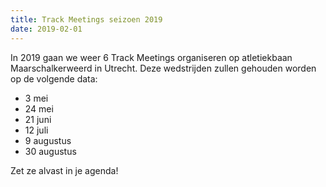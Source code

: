 ```yaml
---
title: Track Meetings seizoen 2019
date: 2019-02-01
---
```

In 2019 gaan we weer 6 Track Meetings organiseren op atletiekbaan Maarschalkerweerd in Utrecht. Deze wedstrijden zullen gehouden worden op de volgende data:



  * 3 mei
  * 24 mei
  * 21 juni
  * 12 juli
  * 9 augustus
  * 30 augustus

Zet ze alvast in je agenda!